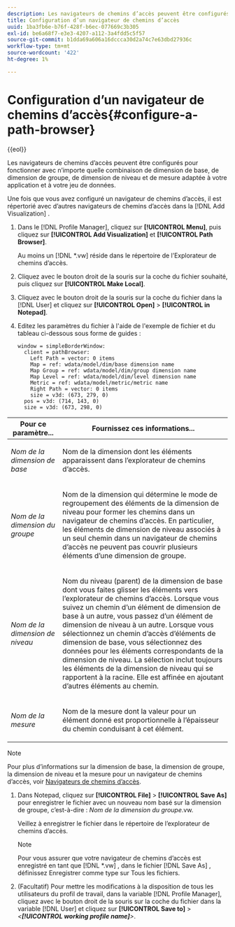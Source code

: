 ```yaml
---
description: Les navigateurs de chemins d’accès peuvent être configurés pour fonctionner avec n’importe quelle combinaison de dimension de base, de dimension de groupe, de dimension de niveau et de mesure adaptée à votre application et à votre jeu de données.
title: Configuration d’un navigateur de chemins d’accès
uuid: 1ba3fb6e-b76f-428f-b6ec-077669c3b305
exl-id: be6a68f7-e3e3-4207-a112-3a4fdd5c5f57
source-git-commit: b1dda69a606a16dccca30d2a74c7e63dbd27936c
workflow-type: tm+mt
source-wordcount: '422'
ht-degree: 1%

---
```


# Configuration d’un navigateur de chemins d’accès{#configure-a-path-browser}

{{eol}}

Les navigateurs de chemins d’accès peuvent être configurés pour fonctionner avec n’importe quelle combinaison de dimension de base, de dimension de groupe, de dimension de niveau et de mesure adaptée à votre application et à votre jeu de données.

Une fois que vous avez configuré un navigateur de chemins d’accès, il est répertorié avec d’autres navigateurs de chemins d’accès dans la [!DNL Add Visualization] .

1. Dans le [!DNL Profile Manager], cliquez sur **[!UICONTROL Menu]**, puis cliquez sur **[!UICONTROL Add Visualization]** et **[!UICONTROL Path Browser]**.

   Au moins un [!DNL *.vw] réside dans le répertoire de l’Explorateur de chemins d’accès.

1. Cliquez avec le bouton droit de la souris sur la coche du fichier souhaité, puis cliquez sur **[!UICONTROL Make Local]**.
1. Cliquez avec le bouton droit de la souris sur la coche du fichier dans la [!DNL User] et cliquez sur **[!UICONTROL Open]** > **[!UICONTROL in Notepad]**.
1. Editez les paramètres du fichier à l&#39;aide de l&#39;exemple de fichier et du tableau ci-dessous sous forme de guides :

   ```
   window = simpleBorderWindow: 
     client = pathBrowser: 
       Left Path = vector: 0 items
       Map = ref: wdata/model/dim/base dimension name
       Map Group = ref: wdata/model/dim/group dimension name
       Map Level = ref: wdata/model/dim/level dimension name
       Metric = ref: wdata/model/metric/metric name
       Right Path = vector: 0 items
       size = v3d: (673, 279, 0)
     pos = v3d: (714, 143, 0)
     size = v3d: (673, 298, 0)
   ```

<table id="table_1DCCB4B24B554B72A781B304B5EB155E"> 
 <thead> 
  <tr> 
   <th colname="col1" class="entry"> Pour ce paramètre... </th> 
   <th colname="col2" class="entry"> Fournissez ces informations... </th> 
  </tr> 
 </thead>
 <tbody> 
  <tr> 
   <td colname="col1"> <p><i>Nom de la dimension de base</i> </p> </td> 
   <td colname="col2"> <p>Nom de la dimension dont les éléments apparaissent dans l’explorateur de chemins d’accès. </p> </td> 
  </tr> 
  <tr> 
   <td colname="col1"> <p><i>Nom de la dimension du groupe</i> </p> </td> 
   <td colname="col2"> <p>Nom de la dimension qui détermine le mode de regroupement des éléments de la dimension de niveau pour former les chemins dans un navigateur de chemins d’accès. En particulier, les éléments de dimension de niveau associés à un seul chemin dans un navigateur de chemins d’accès ne peuvent pas couvrir plusieurs éléments d’une dimension de groupe. </p> </td> 
  </tr> 
  <tr> 
   <td colname="col1"> <p><i>Nom de la dimension de niveau</i> </p> </td> 
   <td colname="col2"> <p>Nom du niveau (parent) de la dimension de base dont vous faites glisser les éléments vers l’explorateur de chemins d’accès. Lorsque vous suivez un chemin d’un élément de dimension de base à un autre, vous passez d’un élément de dimension de niveau à un autre. Lorsque vous sélectionnez un chemin d’accès d’éléments de dimension de base, vous sélectionnez des données pour les éléments correspondants de la dimension de niveau. La sélection inclut toujours les éléments de la dimension de niveau qui se rapportent à la racine. Elle est affinée en ajoutant d’autres éléments au chemin. </p> </td> 
  </tr> 
  <tr> 
   <td colname="col1"> <p><i>Nom de la mesure</i> </p> </td> 
   <td colname="col2"> <p>Nom de la mesure dont la valeur pour un élément donné est proportionnelle à l’épaisseur du chemin conduisant à cet élément. </p> </td> 
  </tr> 
 </tbody> 
</table>

>[!NOTE]
>
>Pour plus d’informations sur la dimension de base, la dimension de groupe, la dimension de niveau et la mesure pour un navigateur de chemins d’accès, voir [Navigateurs de chemins d’accès](../../../home/c-get-started/c-analysis-vis/c-path-browsers/c-path-browsers.md#concept-f2e9fdafed6e49c2bd111ab425cd6e2b).

1. Dans Notepad, cliquez sur **[!UICONTROL File]** > **[!UICONTROL Save As]** pour enregistrer le fichier avec un nouveau nom basé sur la dimension de groupe, c’est-à-dire : *Nom de la dimension du groupe*.vw.

   Veillez à enregistrer le fichier dans le répertoire de l’explorateur de chemins d’accès.

   >[!NOTE]
   >
   >Pour vous assurer que votre navigateur de chemins d’accès est enregistré en tant que [!DNL *.vw] , dans le fichier [!DNL Save As] , définissez Enregistrer comme type sur Tous les fichiers.

1. (Facultatif) Pour mettre les modifications à la disposition de tous les utilisateurs du profil de travail, dans la variable [!DNL Profile Manager], cliquez avec le bouton droit de la souris sur la coche du fichier dans la variable [!DNL User] et cliquez sur **[!UICONTROL Save to]** > *&lt;**[!UICONTROL working profile name]**>*.
